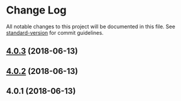 # Change Log

All notable changes to this project will be documented in this file. See [standard-version](https://github.com/conventional-changelog/standard-version) for commit guidelines.

<a name="4.0.3"></a>
## [4.0.3](https://github.com/sndyuk/mangle-css-class-webpack-plugin/compare/v4.0.2...v4.0.3) (2018-06-13)



<a name="4.0.2"></a>
## [4.0.2](https://github.com/sndyuk/mangle-css-class-webpack-plugin/compare/v4.0.1...v4.0.2) (2018-06-13)



<a name="4.0.1"></a>
## 4.0.1 (2018-06-13)
